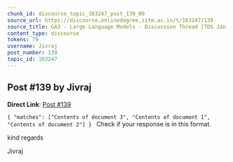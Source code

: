 ```yaml
---
chunk_id: discourse_topic_163247_post_139_00
source_url: https://discourse.onlinedegree.iitm.ac.in/t/163247/139
source_title: GA3 - Large Language Models - Discussion Thread [TDS Jan 2025]
content_type: discourse
tokens: 79
username: Jivraj
post_number: 139
topic_id: 163247
---
```


## Post #139 by Jivraj

**Direct Link**: [Post #139](https://discourse.onlinedegree.iitm.ac.in/t/163247/139)

`{
 "matches": ["Contents of document 3", "Contents of document 1", "Contents of document 2"]
}
`
Check if your response is in this format.

kind regards

Jivraj
